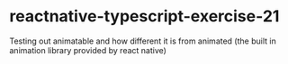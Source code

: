 # reactnative-typescript-exercise-21
Testing out animatable and how different it is from animated (the built in animation library provided by react native)
